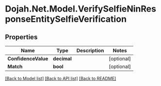 # Dojah.Net.Model.VerifySelfieNinResponseEntitySelfieVerification

## Properties

Name | Type | Description | Notes
------------ | ------------- | ------------- | -------------
**ConfidenceValue** | **decimal** |  | [optional] 
**Match** | **bool** |  | [optional] 

[[Back to Model list]](../README.md#documentation-for-models) [[Back to API list]](../README.md#documentation-for-api-endpoints) [[Back to README]](../README.md)

